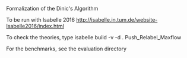 Formalization of the Dinic's Algorithm

To be run with Isabelle 2016
  http://isabelle.in.tum.de/website-Isabelle2016/index.html

To check the theories, type
  isabelle build -v -d . Push_Relabel_Maxflow

For the benchmarks, see the evaluation directory
